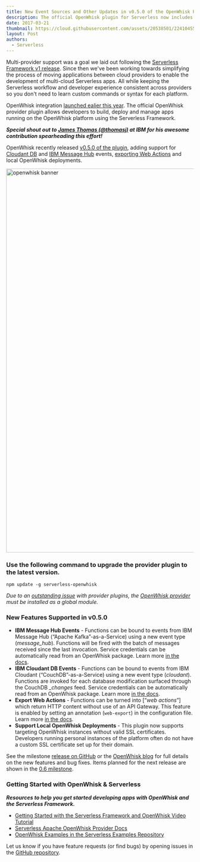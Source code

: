 ```yaml
---
title: New Event Sources and Other Updates in v0.5.0 of the OpenWhisk Plugin for the Serverless Framework
description: The official OpenWhisk plugin for Serverless now includes support for Cloudant DB and IBM Message Hub events, exporting Web Actions and more.
date: 2017-03-21
thumbnail: https://cloud.githubusercontent.com/assets/20538501/22410455/110d1f36-e65e-11e6-8db8-87e834504e13.jpg
layout: Post
authors:
  - Serverless
---
```

Multi-provider support was a goal we laid out following the [Serverless Framework v1 release](https://serverless.com/blog/serverless-post-1.0/). Since then we've been working towards simplifying the process of moving applications between cloud providers to enable the development of multi-cloud Serverless apps. All while keeping the Serverless workflow and developer experience consistent across providers so you don't need to learn custom commands or syntax for each platform.

OpenWhisk integration [launched ealier this year](https://serverless.com/blog/openwhisk-integration-with-serverless/). The official OpenWhisk provider plugin allows developers to build, deploy and manage apps running on the OpenWhisk platform using the Serverless Framework. 

***Special shout out to [James Thomas (@thomasj)](https://twitter.com/thomasj) at IBM for his awesome contribution spearheading this effort!***

OpenWhisk recently released [v0.5.0 of the plugin](https://github.com/serverless/serverless-openwhisk/releases/tag/v0.5.0), adding support for [Cloudant DB](https://cloudant.com/) and [IBM Message Hub](https://developer.ibm.com/messaging/message-hub/) events, [exporting Web Actions](https://github.com/openwhisk/openwhisk/blob/master/docs/webactions.md) and local OpenWhisk deployments.

<img width="1028" alt="openwhisk banner" src="https://cloud.githubusercontent.com/assets/20538501/24154626/b86ad64a-0e1f-11e7-8e12-979b8d194430.png">

### Use the following command to upgrade the provider plugin to the latest version.

```
npm update -g serverless-openwhisk
```

*Due to an [outstanding issue](https://github.com/serverless/serverless/issues/2895) with provider plugins, the [OpenWhisk provider](https://github.com/serverless/serverless-openwhisk) must be installed as a global module.*

### New Features Supported in v0.5.0

- **IBM Message Hub Events** - Functions can be bound to events from IBM Message Hub (“Apache Kafka”-as-a-Service) using a new event type (*message_hub*). Functions will be fired with the batch of messages received since the last invocation. Service credentials can be automatically read from an OpenWhisk package. Learn more [in the docs](https://serverless.com/framework/docs/providers/openwhisk/events/messagehub/).
- **IBM Cloudant DB Events** - Functions can be bound to events from IBM Cloudant (“CouchDB”-as-a-Service) using a new event type (*cloudant*). Functions are invoked for each database modification surfaced through the CouchDB *_changes* feed. Service credentials can be automatically read from an OpenWhisk package. Learn more [in the docs](https://serverless.com/framework/docs/providers/openwhisk/events/cloudant/).
- **Export Web Actions** - Functions can be turned into [“*web actions*”] which return HTTP content without use of an API Gateway. This feature is enabled by setting an annotation (`web-export`) in the configuration file. Learn more [in the docs](https://serverless.com/framework/docs/providers/openwhisk/guide/web-actions/).
- **Support Local OpenWhisk Deployments** - This plugin now supports targeting OpenWhisk instances without valid SSL certificates. Developers running personal instances of the platform often do not have a custom SSL certificate set up for their domain.

See the milestone [release on GitHub](https://github.com/serverless/serverless-openwhisk/milestone/1?closed=1) or the [OpenWhisk blog](https://medium.com/openwhisk/updated-openwhisk-support-in-the-serverless-framework-62d1c3d7c112#.s6pivymqo) for full details on the new features and bug fixes. Items planned for the next release are shown in the [0.6 milestone](https://github.com/serverless/serverless-openwhisk/milestone/2).

### Getting Started with OpenWhisk & Serverless

***Resources to help you get started developing apps with OpenWhisk and the Serverless Framework.***

- [Getting Started with the Serverless Framework and OpenWhisk Video Tutorial](https://www.youtube.com/watch?v=GJY10W98Itc)
- [Serverless Apache OpenWhisk Provider Docs](https://serverless.com/framework/docs/providers/openwhisk/)
- [OpenWhisk Examples in the Serverless Examples Repository](https://github.com/serverless/examples)

Let us know if you have feature requests (or find bugs) by opening issues in the [GitHub repository](https://github.com/serverless/serverless-openwhisk/milestone/2).
